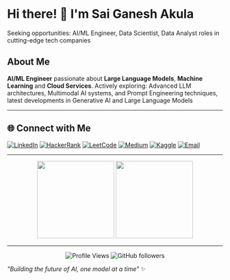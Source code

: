 # Hi there! 👋 I'm Sai Ganesh Akula

Seeking opportunities: AI/ML Engineer, Data Scientist, Data Analyst roles in cutting-edge tech companies 

## About Me
**AI/ML Engineer** passionate about **Large Language Models**, **Machine Learning** and **Cloud Services**. Actively exploring: Advanced LLM architectures, Multimodal AI systems, and Prompt Engineering techniques, latest developments in Generative AI and Large Language Models
 

--- 

## 🌐 Connect with Me

[![LinkedIn](https://img.shields.io/badge/-LinkedIn-0077B5?style=flat-square&logo=linkedin&logoColor=white)](https://linkedin.com/in/saiganeshakula)
[![HackerRank](https://img.shields.io/badge/-HackerRank-2EC866?style=flat-square&logo=hackerrank&logoColor=white)](https://hackerrank.com/gana36)
[![LeetCode](https://img.shields.io/badge/-LeetCode-FFA116?style=flat-square&logo=leetcode&logoColor=black)](https://leetcode.com/saiganesh2345sret)
[![Medium](https://img.shields.io/badge/-Medium-12100E?style=flat-square&logo=medium&logoColor=white)](https://medium.com/@saiganesh2345sret)
[![Kaggle](https://img.shields.io/badge/-Kaggle-20BEFF?style=flat-square&logo=kaggle&logoColor=white)](https://kaggle.com/userbitco)
[![Email](https://img.shields.io/badge/-Email-D14836?style=flat-square&logo=gmail&logoColor=white)](mailto:saiganeshakagana@gmail.com)

---
<div align="center">
  <img height="180em" src="https://github-readme-stats.vercel.app/api?username=gana36&show_icons=true&theme=radical&count_private=true"/>
  <img height="180em" src="https://github-readme-stats.vercel.app/api/top-langs/?username=gana36&layout=compact&theme=radical&langs_count=8"/>
</div>

--- 
<div align="center">
  
![Profile Views](https://komarev.com/ghpvc/?username=gana36&color=blueviolet&style=flat-square&label=Profile+Views)
![GitHub followers](https://img.shields.io/github/followers/gana36?style=social)

</div>

*"Building the future of AI, one model at a time"* ✨
